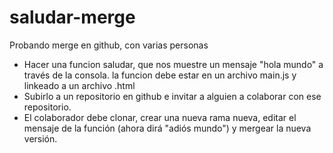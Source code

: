# saludar-merge
Probando merge en github, con varias personas
* Hacer una funcion saludar, que nos muestre un mensaje "hola mundo" a través de la consola. la funcion debe
estar en un archivo main.js y linkeado a un archivo .html
* Subirlo a un repositorio en github e invitar a alguien a colaborar con ese repositorio.
* El colaborador debe clonar, crear una nueva rama nueva, editar el mensaje de la función (ahora dirá "adiós mundo")
y mergear la nueva versión.